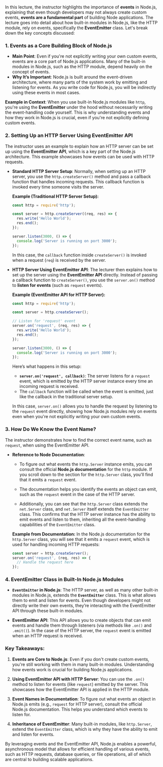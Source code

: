 In this lecture, the instructor highlights the importance of **events** in Node.js, explaining that even though developers may not always create custom events, **events are a fundamental part** of building Node applications. The lecture goes into detail about how built-in modules in Node.js, like the HTTP module, rely on events, specifically the **EventEmitter** class. Let's break down the key concepts discussed:

### 1. **Events as a Core Building Block of Node.js**
   - **Main Point**: Even if you're not explicitly writing your own custom events, events are a core part of Node.js applications. Many of the built-in modules in Node.js, such as the HTTP module, depend heavily on the concept of events.
   - **Why It’s Important**: Node.js is built around the event-driven architecture, where many parts of the system work by emitting and listening for events. As you write code for Node.js, you will be indirectly using these events in most cases.
   
   **Example in Context**: When you use built-in Node.js modules like `http`, you're using the **EventEmitter** under the hood without necessarily writing the event-handling code yourself. This is why understanding events and how they work in Node.js is crucial, even if you're not explicitly defining custom events.

### 2. **Setting Up an HTTP Server Using EventEmitter API**
   The instructor uses an example to explain how an HTTP server can be set up using the **EventEmitter API**, which is a key part of the Node.js architecture. This example showcases how events can be used with HTTP requests.

   - **Standard HTTP Server Setup**:
     Normally, when setting up an HTTP server, you use the `http.createServer()` method and pass a callback function that handles incoming requests. This callback function is invoked every time someone visits the server.

     **Example (Traditional HTTP Server Setup):**
     ```javascript
     const http = require('http');
     
     const server = http.createServer((req, res) => {
       res.write('Hello World');
       res.end();
     });

     server.listen(3000, () => {
       console.log('Server is running on port 3000');
     });
     ```
     In this case, the `callback` function inside `createServer()` is invoked when a request (`req`) is received by the server.

   - **HTTP Server Using EventEmitter API**:
     The lecturer then explains how to set up the server using the **EventEmitter API** directly. Instead of passing a callback function to `createServer()`, you use the `server.on()` method to **listen for events** (such as `request` events). 

     **Example (EventEmitter API for HTTP Server):**
     ```javascript
     const http = require('http');
     
     const server = http.createServer();
     
     // Listen for 'request' event
     server.on('request', (req, res) => {
       res.write('Hello World');
       res.end();
     });

     server.listen(3000, () => {
       console.log('Server is running on port 3000');
     });
     ```
     Here’s what happens in this setup:
     - **`server.on('request', callback)`**: The server listens for a `request` event, which is emitted by the HTTP server instance every time an incoming request is received.
     - The `callback` function will be called when the event is emitted, just like the callback in the traditional server setup.
     
     In this case, `server.on()` allows you to handle the request by listening to the `request` event directly, showing how Node.js modules rely on events even when you're not explicitly writing your own custom events.

### 3. **How Do We Know the Event Name?**
   The instructor demonstrates how to find the correct event name, such as `request`, when using the EventEmitter API.

   - **Reference to Node Documentation**:
     - To figure out what events the `http.Server` instance emits, you can consult the official **Node.js documentation** for the `http` module. If you scroll down to the section for the `http.Server` class, you'll find that it emits a `request` event.
     
     - The documentation helps you identify the events an object can emit, such as the `request` event in the case of the HTTP server.
     
     - Additionally, you can see that the `http.Server` class extends the `net.Server` class, and `net.Server` itself extends the `EventEmitter` class. This confirms that the HTTP server instance has the ability to emit events and listen to them, inheriting all the event-handling capabilities of the `EventEmitter` class.

     **Example from Documentation:**
     In the Node.js documentation for the `http.Server` class, you will see that it emits a `request` event, which is used for handling incoming HTTP requests:
     ```javascript
     const server = http.createServer();
     server.on('request', (req, res) => {
       // Handle the request here
     });
     ```

### 4. **EventEmitter Class in Built-In Node.js Modules**
   - **`EventEmitter` in Node.js**: The HTTP server, as well as many other built-in modules in Node.js, extends the **`EventEmitter`** class. This is what allows them to emit and listen for events. Even though developers might not directly write their own events, they’re interacting with the EventEmitter API through these built-in modules.
   
   - **EventEmitter API**: This API allows you to create objects that can emit events and handle them through listeners (via methods like `.on()` and `.emit()`). In the case of the HTTP server, the `request` event is emitted when an HTTP request is received.

### Key Takeaways:
1. **Events are Core to Node.js**: Even if you don't create custom events, you're still working with them in many built-in modules. Understanding how events work is crucial for building Node.js applications.
   
2. **Using EventEmitter API with HTTP Server**: You can use the `.on()` method to listen for events (like `request`) emitted by the server. This showcases how the EventEmitter API is applied in the HTTP module.
   
3. **Event Names in Documentation**: To figure out what events an object in Node.js emits (e.g., `request` for HTTP server), consult the official Node.js documentation. This helps you understand which events to listen for.
   
4. **Inheritance of EventEmitter**: Many built-in modules, like `http.Server`, extend the `EventEmitter` class, which is why they have the ability to emit and listen for events.

By leveraging events and the EventEmitter API, Node.js enables a powerful, asynchronous model that allows for efficient handling of various events, such as HTTP requests, database queries, or file operations, all of which are central to building scalable applications.